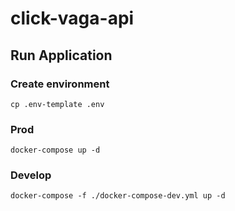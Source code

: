 # click-vaga-api

## Run Application

### Create environment

```
cp .env-template .env
```

### Prod

```
docker-compose up -d
```

### Develop

```
docker-compose -f ./docker-compose-dev.yml up -d
```
